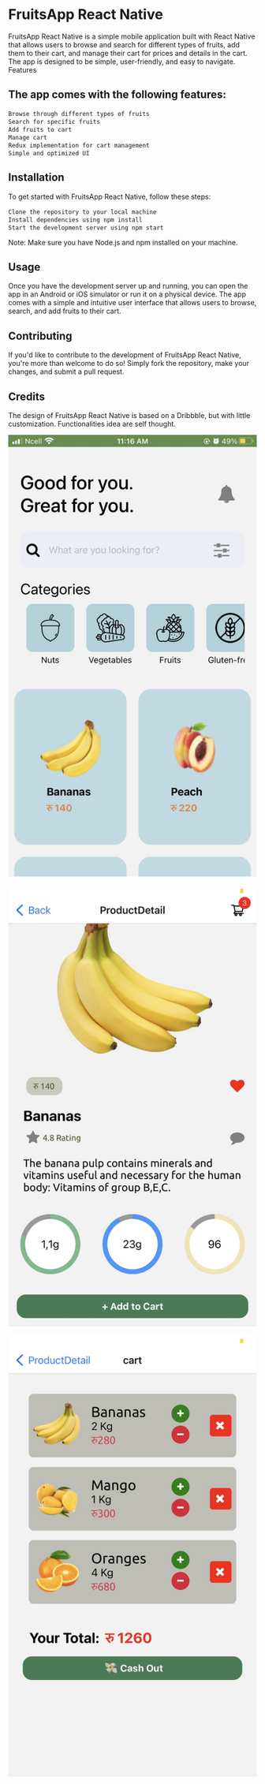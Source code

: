 <h1>FruitsApp React Native</h1>



FruitsApp React Native is a simple mobile application built with React Native that allows users to browse and search for different types of fruits, add them to their cart, and manage their cart for prices and details in the cart. The app is designed to be simple, user-friendly, and easy to navigate.
Features

<h2>The app comes with the following features:</h2>

    Browse through different types of fruits
    Search for specific fruits
    Add fruits to cart
    Manage cart
    Redux implementation for cart management
    Simple and optimized UI

<h2>Installation</h2>

To get started with FruitsApp React Native, follow these steps:

    Clone the repository to your local machine
    Install dependencies using npm install
    Start the development server using npm start

Note: Make sure you have Node.js and npm installed on your machine.

<h2>Usage</h2>

Once you have the development server up and running, you can open the app in an Android or iOS simulator or run it on a physical device. The app comes with a simple and intuitive user interface that allows users to browse, search, and add fruits to their cart.

<h2>Contributing</h2>

If you'd like to contribute to the development of FruitsApp React Native, you're more than welcome to do so! Simply fork the repository, make your changes, and submit a pull request.

<h2>Credits</h2>

The design of FruitsApp React Native is based on a Dribbble, but with little customization. Functionalities idea are self thought.


![](/ui1.jpg)

![](/ui2.jpg)

![](/ui3.jpg)
